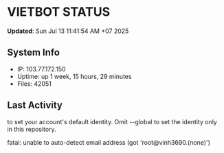 # VIETBOT STATUS
**Updated**: Sun Jul 13 11:41:54 AM +07 2025

## System Info
- IP: 103.77.172.150
- Uptime: up 1 week, 15 hours, 29 minutes
- Files: 42051

## Last Activity

to set your account's default identity.
Omit --global to set the identity only in this repository.

fatal: unable to auto-detect email address (got 'root@vinh3690.(none)')
